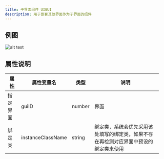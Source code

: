 ```yaml
---
title: 子界面组件 UIGUI
description: 用于嵌套其他界面作为子界面的组件
---
```


## 例图

![alt text](https://cdn.gcw.wiki/gcw/image/zh_hans/getting-started/13.interface/20.uigui/image.png)

## 属性说明

| 属性     | 属性变量名        | 类型   | 说明                                                                                 |
| -------- | ----------------- | ------ | ------------------------------------------------------------------------------------ |
| 指定界面 | guiID             | number | 界面                                                                                 |
| 绑定类   | instanceClassName | string | 绑定类，系统会优先采用该处填写的绑定类，如果不存在再检测对应界面中预设的绑定类来使用 |
